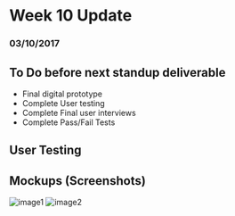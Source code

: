 # Week 10 Update
### 03/10/2017

## To Do before next standup deliverable
 * Final digital prototype
 * Complete User testing
 * Complete Final user interviews
 * Complete Pass/Fail Tests
 

## User Testing

## Mockups (Screenshots)

![image1](https://imgur.com/l0D36IW.png)
![image2](https://imgur.com/WGdX8dW.png)














